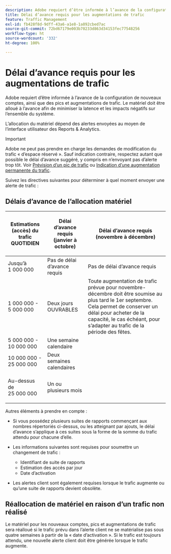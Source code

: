 ```yaml
---
description: Adobe requiert d’être informée à l’avance de la configuration de nouveaux comptes, ainsi que des pics et augmentations de trafic. Le matériel doit être alloué à l’avance afin de minimiser la latence et les impacts négatifs sur l’ensemble du système.
title: Délai d’avance requis pour les augmentations de trafic
feature: Traffic Management
exl-id: fb428f8d-9dff-43a6-a1e8-1a892cbed7ac
source-git-commit: 72bd67179e003b70233d863d34153fec77548256
workflow-type: ht
source-wordcount: '332'
ht-degree: 100%

---
```


# Délai d’avance requis pour les augmentations de trafic

Adobe requiert d’être informée à l’avance de la configuration de nouveaux comptes, ainsi que des pics et augmentations de trafic. Le matériel doit être alloué à l’avance afin de minimiser la latence et les impacts négatifs sur l’ensemble du système.

L’allocation du matériel dépend des alertes envoyées au moyen de l’interface utilisateur des Reports &amp; Analytics.

>[!IMPORTANT]
>
> Adobe ne peut pas prendre en charge les demandes de modification du trafic « d’espace réservé ». Sauf indication contraire, respectez autant que possible le délai d’avance suggéré, y compris en n’envoyant pas d’alerte trop tôt. Voir [Prévision d’un pic de trafic](/help/admin/c-traffic-management/t-traffic-schedule-spike.md) ou [Indication d’une augmentation permanente du trafic](/help/admin/c-traffic-management/t-traffic-permanent.md).

Suivez les directives suivantes pour déterminer à quel moment envoyer une alerte de trafic :

## Délais d’avance de l’allocation matériel

<table id="table_A67CC3B164F740088797BD8913244E47">
 <thead>
  <tr>
   <th colname="col1" class="entry"> Estimations (accès) du trafic QUOTIDIEN </th>
   <th colname="col2" class="entry"> <p>Délai d’avance requis (janvier à octobre) </p> </th>
   <th colname="col3" class="entry"> <p>Délai d’avance requis (novembre à décembre) </p> </th>
  </tr>
 </thead>
 <tbody>
  <tr>
   <td colname="col1"> Jusqu’à 1 000 000 </td>
   <td colname="col2"> Pas de délai d’avance requis </td>
   <td colname="col3"> Pas de délai d’avance requis </td>
  </tr>
  <tr>
   <td colname="col1"> 1 000 000 - 5 000 000 </td>
   <td colname="col2"> Deux jours OUVRABLES </td>
   <td colname="col3" morerows="3"> Toute augmentation de trafic prévue pour novembre-décembre doit être soumise au plus tard le 1er septembre. Cela permet de conserver un délai pour acheter de la capacité, le cas échéant, pour s’adapter au trafic de la période des fêtes. </td>
  </tr>
  <tr>
   <td colname="col1"> 5 000 000 - 10 000 000 </td>
   <td colname="col2"> Une semaine calendaire </td>
  </tr>
  <tr>
   <td colname="col1"> 10 000 000 - 25 000 000 </td>
   <td colname="col2"> Deux semaines calendaires </td>
  </tr>
  <tr>
   <td colname="col1"> <p>Au-dessus de 25 000 000 </p> </td>
   <td colname="col2"> Un ou plusieurs mois </td>
  </tr>
 </tbody>
</table>

Autres éléments à prendre en compte :

* Si vous possédez plusieurs suites de rapports commençant aux nombres répertoriés ci-dessus, ou les atteignant par ajouts, le délai d’avance s’applique à ces suites sous la forme de la somme du trafic attendu pour chacune d’elle.
* Les informations suivantes sont requises pour soumettre un changement de trafic :

   * Identifiant de suite de rapports
   * Estimation des accès par jour
   * Date d’activation

* Les alertes client sont également requises lorsque le trafic augmente ou qu’une suite de rapports devient obsolète.

## Réallocation de matériel en raison d’un trafic non réalisé

Le matériel pour les nouveaux comptes, pics et augmentations de trafic sera réalloué si le trafic prévu dans l’alerte client ne se matérialise pas sous quatre semaines à partir de la « date d’activation ». Si le trafic est toujours attendu, une nouvelle alerte client doit être générée lorsque le trafic augmente.
